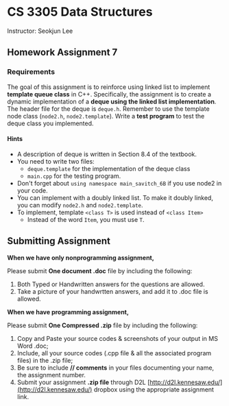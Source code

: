 # CS 3305 Data Structures

Instructor: Seokjun Lee

## Homework Assignment 7

### Requirements

The goal of this assignment is to reinforce using linked list to implement **template queue class** in C++. Specifically, the assignment is to create a dynamic implementation of a **deque using the linked list implementation**. The header file for the deque is `deque.h`. Remember to use the template node class (`node2.h`, `node2.template`). Write a **test program** to test the deque class you implemented.

#### Hints

- A description of deque is written in Section 8.4 of the textbook.
- You need to write two files:
  - `deque.template` for the implementation of the deque class
  - `main.cpp` for the testing program.
- Don't forget about `using namespace main_savitch_6B` if you use node2 in your code.
- You can implement with a doubly linked list. To make it doubly linked, you can modify `node2.h` and `node2.template`.
- To implement, template `<class T>` is used instead of `<class Item>`
  - Instead of the word `Item`, you must use `T`.

## Submitting Assignment

**When we have only nonprogramming assignment,**

Please submit **One document .doc** file by including the following:

1. Both Typed or Handwritten answers for the questions are allowed.
2. Take a picture of your handwrtten answers, and add it to .doc file is allowed.

**When we have programming assignment,**

Please submit **One Compressed .zip** file by including the following:

1. Copy and Paste your source codes & screenshots of your output in MS Word .doc;
2. Include, all your source codes (.cpp file & all the associated program files) in the .zip file;
3. Be sure to include **// comments** in your files documenting your name, the assignment number.
4. Submit your assignment **.zip file** through D2L [http://d2l.kennesaw.edu/](http://d2l.kennesaw.edu/) dropbox using the appropriate assignment link.
